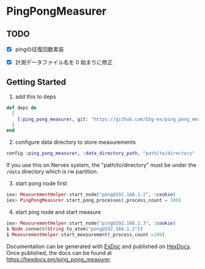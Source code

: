 # PingPongMeasurer

## TODO

- [x] pingの往復回数実装
- [x] 計測データファイル名を 0 始まりに修正


## Getting Started

1. add this to deps

```elixir
def deps do
  [
    {:ping_pong_measurer, git: "https://github.com/b5g-ex/ping_pong_measurer.git"}
  ]
end
```

2. configure data directory to store measurements

```elixir
config :ping_pong_measurer, :data_directory_path, "path/to/directory"
```

If you use this on Nerves system, the "path/to/directory" must be under the `/data` directory which is rw partition.

3. start pong node first

```elixir
iex> MeasurementHelper.start_node("pong@192.168.1.2", :cookie)
iex> PingPongMeasurer.start_pong_processes(_process_count = 100)
```

4. start ping node and start measure

```elixir
iex> MeasurementHelper.start_node("ping@192.168.1.3", :cookie)
$ Node.connect(String.to_atom("pong@192.168.1.2"))
$ MeasurementHelper.start_measurement(_process_count =100)
```

Documentation can be generated with [ExDoc](https://github.com/elixir-lang/ex_doc)
and published on [HexDocs](https://hexdocs.pm). Once published, the docs can
be found at <https://hexdocs.pm/ping_pong_measurer>.

